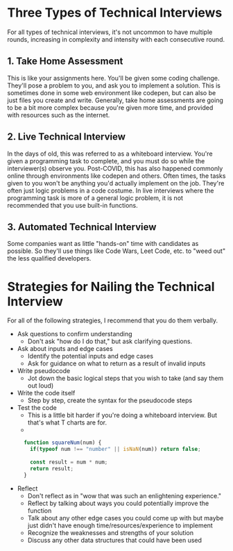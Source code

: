 # Three Types of Technical Interviews

For all types of technical interviews, it's not uncommon to have multiple rounds, increasing in complexity and intensity with each consecutive round. 

## 1. Take Home Assessment
This is like your assignments here. You'll be given some coding challenge. They'll pose a problem to you, and ask you to implement a solution. This is sometimes done in some web environment like codepen, but can also be just files you create and write. Generally, take home assessments are going to be a bit more complex because you're given more time, and provided with resources such as the internet. 

## 2. Live Technical Interview
In the days of old, this was referred to as a whiteboard interview. You're given a programming task to complete, and you must do so while the interviewer(s) observe you. Post-COVID, this has also happened commonly online through environments like codepen and others. Often times, the tasks given to you won't be anything you'd actually implement on the job. They're often just logic problems in a code costume. In live interviews where the programming task is more of a general logic problem, it is not recommended that you use built-in functions. 

## 3. Automated Technical Interview
Some companies want as little "hands-on" time with candidates as possible. So they'll use things like Code Wars, Leet Code, etc. to "weed out" the less qualified developers.

# Strategies for Nailing the Technical Interview
For all of the following strategies, I recommend that you do them verbally.

- Ask questions to confirm understanding
  - Don't ask "how do I do that," but ask clarifying questions.
- Ask about inputs and edge cases
  - Identify the potential inputs and edge cases
  - Ask for guidance on what to return as a result of invalid inputs
- Write pseudocode
  - Jot down the basic logical steps that you wish to take (and say them out loud)
- Write the code itself
  - Step by step, create the syntax for the pseudocode steps
- Test the code
  - This is a little bit harder if you're doing a whiteboard interview. But that's what T charts are for.
  - 
  ```js
    function squareNum(num) {
      if(typeof num !== "number" || isNaN(num)) return false;
      
      const result = num * num;
      return result;
    } 
  ```
- Reflect
  - Don't reflect as in "wow that was such an enlightening experience."
  - Reflect by talking about ways you could potentially improve the function
  - Talk about any other edge cases you could come up with but maybe just didn't have enough time/resources/experience to implement
  - Recognize the weaknesses and strengths of your solution
  - Discuss any other data structures that could have been used